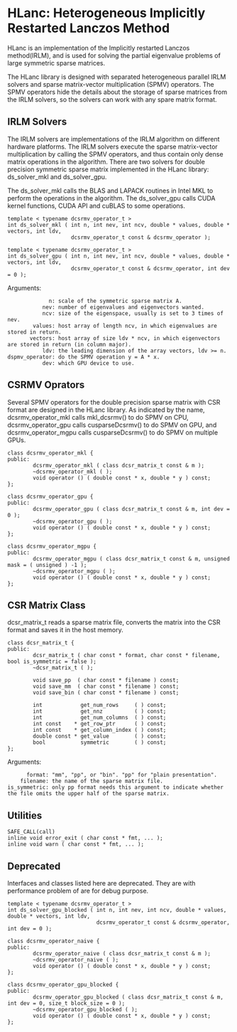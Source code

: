 HLanc: Heterogeneous Implicitly Restarted Lanczos Method
========================================================

HLanc is an implementation of the Implicitly restarted Lanczos method(IRLM),
and is used for solving the partial eigenvalue problems of large symmetric
sparse matrices.

The HLanc library is designed with separated heterogeneous parallel
IRLM solvers and sparse matrix-vector multiplication (SPMV) operators.
The SPMV operators hide the details about the storage of sparse matrices
from the IRLM solvers, so the solvers can work with any spare matrix format.


IRLM Solvers
------------

The IRLM solvers are implementations of the IRLM algorithm on different hardware platforms. The IRLM solvers execute the sparse matrix-vector multiplication by calling the SPMV operators, and thus contain only dense matrix operations in the algorithm. There are two solvers for double precision symmetric sparse matrix implemented in the HLanc library: ds\_solver\_mkl and ds\_solver\_gpu.

The ds_solver_mkl calls the BLAS and LAPACK routines in Intel MKL to perform the operations in the algorithm. The ds_solver_gpu calls CUDA kernel functions, CUDA API and cuBLAS to some operations. 

    template < typename dcsrmv_operator_t >
    int ds_solver_mkl ( int n, int nev, int ncv, double * values, double * vectors, int ldv,
                        dcsrmv_operator_t const & dcsrmv_operator );

    template < typename dcsrmv_operator_t >
    int ds_solver_gpu ( int n, int nev, int ncv, double * values, double * vectors, int ldv,
                        dcsrmv_operator_t const & dcsrmv_operator, int dev = 0 );

Arguments:

                 n: scale of the symmetric sparse matrix A.
               nev: number of eigenvalues and eigenvectors wanted.
               ncv: size of the eigenspace, usually is set to 3 times of nev.
            values: host array of length ncv, in which eigenvalues are stored in return.
           vectors: host array of size ldv * ncv, in which eigenvectors are stored in return (in column major).
               ldv: the leading dimension of the array vectors, ldv >= n.
    dspmv_operator: do the SPMV operation y = A * x.
               dev: which GPU device to use.


CSRMV Oprators
--------------

Several SPMV operators for the double precision sparse matrix with CSR format are designed in the HLanc library. As indicated by the name, dcsrmv_operator_mkl calls mkl_dcsrmv() to do SPMV on CPU, dcsrmv_operator_gpu calls cusparseDcsrmv() to do SPMV on GPU, and dcsrmv_operator_mgpu calls cusparseDcsrmv() to do SPMV on multiple GPUs.

    class dcsrmv_operator_mkl {
    public:
            dcsrmv_operator_mkl ( class dcsr_matrix_t const & m );
            ~dcsrmv_operator_mkl ( );
            void operator () ( double const * x, double * y ) const;
    };

    class dcsrmv_operator_gpu {
    public:
            dcsrmv_operator_gpu ( class dcsr_matrix_t const & m, int dev = 0 );
            ~dcsrmv_operator_gpu ( );
            void operator () ( double const * x, double * y ) const;
    };

    class dcsrmv_operator_mgpu {
    public:
            dcsrmv_operator_mgpu ( class dcsr_matrix_t const & m, unsigned mask = ( unsigned ) -1 );
            ~dcsrmv_operator_mgpu ( );
            void operator () ( double const * x, double * y ) const;
    };


CSR Matrix Class
----------------

dcsr_matrix_t reads a sparse matrix file, converts the matrix into the CSR format and saves it in the host memory.

    class dcsr_matrix_t {
    public:
            dcsr_matrix_t ( char const * format, char const * filename, bool is_symmetric = false );
            ~dcsr_matrix_t ( );
    
            void save_pp  ( char const * filename ) const;
            void save_mm  ( char const * filename ) const;
            void save_bin ( char const * filename ) const;
    
            int            get_num_rows     ( ) const;
            int            get_nnz          ( ) const;
            int            get_num_columns  ( ) const;
            int const    * get_row_ptr      ( ) const;
            int const    * get_column_index ( ) const;
            double const * get_value        ( ) const;
            bool           symmetric        ( ) const;
    };

Arguments:

          format: "mm", "pp", or "bin". "pp" for "plain presentation".
        filename: the name of the sparse matrix file.
    is_symmetric: only pp format needs this argument to indicate whether the file omits the upper half of the sparse matrix.


Utilities
---------

    SAFE_CALL(call)
    inline void error_exit ( char const * fmt, ... );
    inline void warn ( char const * fmt, ... );


Deprecated
----------

Interfaces and classes listed here are deprecated. They are with performance problem of are for debug purpose.

    template < typename dcsrmv_operator_t >
    int ds_solver_gpu_blocked ( int n, int nev, int ncv, double * values, double * vectors, int ldv,
                                dcsrmv_operator_t const & dcsrmv_operator, int dev = 0 );
    
    class dcsrmv_operator_naive {
    public:
            dcsrmv_operator_naive ( class dcsr_matrix_t const & m );
            ~dcsrmv_operator_naive ( );
            void operator () ( double const * x, double * y ) const;
    };

    class dcsrmv_operator_gpu_blocked {
    public:
            dcsrmv_operator_gpu_blocked ( class dcsr_matrix_t const & m, int dev = 0, size_t block_size = 0 );
            ~dcsrmv_operator_gpu_blocked ( );
            void operator () ( double const * x, double * y ) const;
    };

